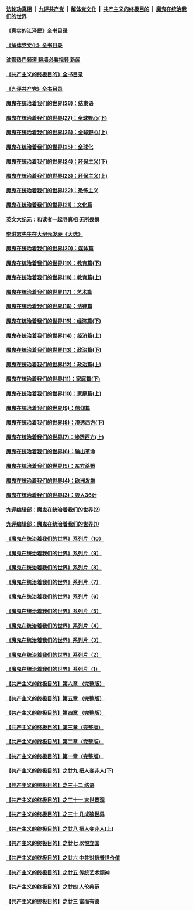 ####  [法轮功真相](../../../../basic/blob/master/README.md?t=08061031) &nbsp;|&nbsp; [九评共产党](../../../../9ping.md/blob/master/README.md?t=08061031) &nbsp;|&nbsp; [解体党文化](../../../../jtdwh.md/blob/master/README.md?t=08061031)  &nbsp;|&nbsp; [共产主义的终极目的](../../../../gczydzjmd.md/blob/master/README.md?t=08061031) &nbsp;|&nbsp; [魔鬼在统治我们的世界](../../../../mgztzwmdsj.md/blob/master/README.md?t=08061031) 

#### [《真实的江泽民》全书目录](../pages/nsc422/n13721399.md?t=08061031) 

#### [《解体党文化》全书目录](../pages/nsc422/n13721157.md?t=08061031) 

#### [油管热门频道 翻墙必看视频 新闻](http://45.76.130.85:81/youtube.html?08061031)

#### [《共产主义的终极目的》全书目录](../pages/nsc422/n13721048.md?t=08061031) 

#### [《九评共产党》全书目录](../pages/nsc422/n13708085.md?t=08061031) 

#### [魔鬼在统治着我们的世界(28)：结束语](../pages/nsc422/n10936246.md?t=08061031) 

#### [魔鬼在统治着我们的世界(27)：全球野心(下)](../pages/nsc422/n10928319.md?t=08061031) 

#### [魔鬼在统治着我们的世界(26)：全球野心(上)](../pages/nsc422/n10900318.md?t=08061031) 

#### [魔鬼在统治着我们的世界(25)：全球化](../pages/nsc422/n10788205.md?t=08061031) 

#### [魔鬼在统治着我们的世界(24)：环保主义(下)](../pages/nsc422/n10695307.md?t=08061031) 

#### [魔鬼在统治着我们的世界(23)：环保主义(上)](../pages/nsc422/n10688613.md?t=08061031) 

#### [魔鬼在统治着我们的世界(22)：恐怖主义](../pages/nsc422/n10614727.md?t=08061031) 

#### [魔鬼在统治着我们的世界(21)：文化篇](../pages/nsc422/n10597706.md?t=08061031) 

#### [英文大纪元：和读者一起寻真相 无所畏惧](../pages/nsc422/n12542027.md?t=08061031) 

#### [李洪志先生在大纪元发表《大选》](../pages/nsc422/n12534746.md?t=08061031) 

#### [魔鬼在统治着我们的世界(20)：媒体篇](../pages/nsc422/n10586579.md?t=08061031) 

#### [魔鬼在统治着我们的世界(19)：教育篇(下)](../pages/nsc422/n10564808.md?t=08061031) 

#### [魔鬼在统治着我们的世界(18)：教育篇(上)](../pages/nsc422/n10526970.md?t=08061031) 

#### [魔鬼在统治着我们的世界(17)：艺术篇](../pages/nsc422/n10499093.md?t=08061031) 

#### [魔鬼在统治着我们的世界(16)：法律篇](../pages/nsc422/n10485969.md?t=08061031) 

#### [魔鬼在统治着我们的世界(15)：经济篇(下)](../pages/nsc422/n10469975.md?t=08061031) 

#### [魔鬼在统治着我们的世界(14)：经济篇(上)](../pages/nsc422/n10457370.md?t=08061031) 

#### [魔鬼在统治着我们的世界(13)：政治篇(下)](../pages/nsc422/n10448270.md?t=08061031) 

#### [魔鬼在统治着我们的世界(12)：政治篇(上)](../pages/nsc422/n10444576.md?t=08061031) 

#### [魔鬼在统治着我们的世界(11)：家庭篇(下)](../pages/nsc422/n10440961.md?t=08061031) 

#### [魔鬼在统治着我们的世界(10)：家庭篇(上)](../pages/nsc422/n10435448.md?t=08061031) 

#### [魔鬼在统治着我们的世界(9)：信仰篇](../pages/nsc422/n10432159.md?t=08061031) 

#### [魔鬼在统治着我们的世界(8)：渗透西方(下)](../pages/nsc422/n10429603.md?t=08061031) 

#### [魔鬼在统治着我们的世界(7)：渗透西方(上)](../pages/nsc422/n10426013.md?t=08061031) 

#### [魔鬼在统治着我们的世界(6)：输出革命](../pages/nsc422/n10421536.md?t=08061031) 

#### [魔鬼在统治着我们的世界(5)：东方杀戮](../pages/nsc422/n10417707.md?t=08061031) 

#### [魔鬼在统治着我们的世界(4)：欧洲发端](../pages/nsc422/n10414890.md?t=08061031) 

#### [魔鬼在统治着我们的世界(3)：毁人36计](../pages/nsc422/n10411583.md?t=08061031) 

#### [九评编辑部：魔鬼在统治着我们的世界(2)](../pages/nsc422/n10410036.md?t=08061031) 

#### [九评编辑部：魔鬼在统治着我们的世界(1)](../pages/nsc422/n10406825.md?t=08061031) 

#### [《魔鬼在统治着我们的世界》系列片（10）](../pages/nsc422/n12292670.md?t=08061031) 

#### [《魔鬼在统治着我们的世界》系列片（9）](../pages/nsc422/n12290859.md?t=08061031) 

#### [《魔鬼在统治着我们的世界》系列片（8）](../pages/nsc422/n12287445.md?t=08061031) 

#### [《魔鬼在统治着我们的世界》系列片（7）](../pages/nsc422/n12283425.md?t=08061031) 

#### [《魔鬼在统治着我们的世界》系列片（6）](../pages/nsc422/n12282314.md?t=08061031) 

#### [《魔鬼在统治着我们的世界》系列片（5）](../pages/nsc422/n12281419.md?t=08061031) 

#### [《魔鬼在统治着我们的世界》系列片（4）](../pages/nsc422/n12274024.md?t=08061031) 

#### [《魔鬼在统治着我们的世界》系列片（3）](../pages/nsc422/n12271322.md?t=08061031) 

#### [《魔鬼在统治着我们的世界》系列片（2）](../pages/nsc422/n12269049.md?t=08061031) 

#### [《魔鬼在统治着我们的世界》系列片（1）](../pages/nsc422/n12267575.md?t=08061031) 

#### [【共产主义的终极目的】第六章 （完整版）](../pages/nsc422/n11428913.md?t=08061031) 

#### [【共产主义的终极目的】第五章 （完整版）](../pages/nsc422/n11428912.md?t=08061031) 

#### [【共产主义的终极目的】第四章 （完整版）](../pages/nsc422/n11428907.md?t=08061031) 

#### [【共产主义的终极目的】第三章（完整版）](../pages/nsc422/n11428848.md?t=08061031) 

#### [【共产主义的终极目的】第二章（完整版）](../pages/nsc422/n11428831.md?t=08061031) 

#### [【共产主义的终极目的】第一章（完整版）](../pages/nsc422/n11417651.md?t=08061031) 

#### [【共产主义的终极目的】之廿九 把人变非人(下)](../pages/nsc422/n11344140.md?t=08061031) 

#### [【共产主义的终极目的】之三十二 结语](../pages/nsc422/n11360535.md?t=08061031) 

#### [【共产主义的终极目的】之三十一 末世景观](../pages/nsc422/n11351129.md?t=08061031) 

#### [【共产主义的终极目的】之三十 几成狼世界](../pages/nsc422/n11348280.md?t=08061031) 

#### [【共产主义的终极目的】之廿八 把人变非人(上)](../pages/nsc422/n11340492.md?t=08061031) 

#### [【共产主义的终极目的】之廿七 以恨立国](../pages/nsc422/n11336944.md?t=08061031) 

#### [【共产主义的终极目的】之廿六 中共对抗普世价值](../pages/nsc422/n11324785.md?t=08061031) 

#### [【共产主义的终极目的】之廿五 传统艺术颂神](../pages/nsc422/n11296396.md?t=08061031) 

#### [【共产主义的终极目的】之廿四 人伦典范](../pages/nsc422/n11296397.md?t=08061031) 

#### [【共产主义的终极目的】之廿三 富而有德](../pages/nsc422/n11283598.md?t=08061031) 

<img src='http://gfw-breaker.win/goodnews/indexes/nsc422.md' width='0px' height='0px'/>
